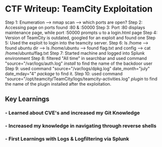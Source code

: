# CTF Writeup: TeamCity Exploitation

Step 1: Enumeration --> nmap scan --> which ports are open?
Step 2: Accessing page on ports found :80 & :50000
Step 3: Port :80 displays maintenance page, while port :50000 prompts u to a login.html page
Step 4: Version of TeamCity is outdated, googled for an exploit and found one
Step 5: Used the exploit to login into the teamcity server.
Step 6: ls /home --> found ubuntu dir --> ls /home/ubuntu --> found flag.txt and config --> cat /home/ubuntu/flag.txt
Step 7: Started machine and logged into Splunk environment
Step 8: filtered "All time" in searchbar and used command "source="/var/logs/auth.log" *install* to find the name of the backdoor user
Step 9: used command "source="/var/logs/dpkg.log" date_month="july" date_mday="4" *package* to find it.
Step 10: used command "source="/opt/teamcity/TeamCity/logs/teamcity-activities.log" *plugin* to find the name of the plugin installed after the exploitation.

## Key Learnings

### - Learned about CVE's and increased my Git Knowledge
### - Increased my knowledge in navigating through reverse shells
### - First Learnings with Logs & Logfiltering via Splunk
